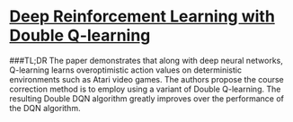 [Deep Reinforcement Learning with Double Q-learning](https://hadovanhasselt.wordpress.com/2015/12/10/deep-reinforcement-learning-with-double-q-learning-2/)
==================================================

###TL;DR
The paper demonstrates that along with deep neural networks, Q-learning learns overoptimistic action values on deterministic environments such as Atari video games. The authors propose the course correction method is to employ using a variant of Double Q-learning.  The resulting Double DQN algorithm greatly improves over the performance of the DQN algorithm.
